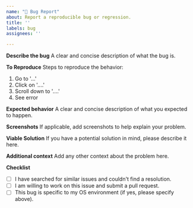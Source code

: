 ```yaml
---
name: "🐛 Bug Report"
about: Report a reproducible bug or regression.
title: ''
labels: bug
assignees: ''

---
```


**Describe the bug**
A clear and concise description of what the bug is.

**To Reproduce**
Steps to reproduce the behavior:
1. Go to '...'
2. Click on '....'
3. Scroll down to '....'
4. See error

**Expected behavior**
A clear and concise description of what you expected to happen.

**Screenshots**
If applicable, add screenshots to help explain your problem.

**Viable Solution**
If you have a potential solution in mind, please describe it here.

**Additional context**
Add any other context about the problem here.

**Checklist**
- [ ] I have searched for similar issues and couldn't find a resolution.
- [ ] I am willing to work on this issue and submit a pull request.
- [ ] This bug is specific to my OS environment (if yes, please specify above).

